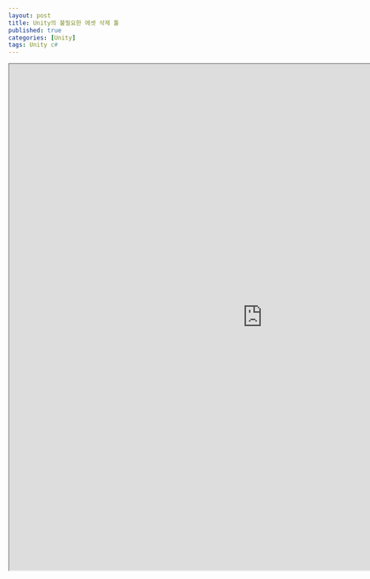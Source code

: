 ```yaml
---
layout: post
title: Unity의 불필요한 에셋 삭제 툴
published: true
categories: [Unity]
tags: Unity c# 
---
```

<iframe width="1024" height="1024" src="https://docs.google.com/document/d/e/2PACX-1vQ4pQA9V1S0GmO_l2Id2zBBhBafAKtG8EIwmTOG2sgHLqWj2igb0AzGzchvHCtjFXfmvSePglmXVTIA/pub?embedded=true"></iframe>    
  
  